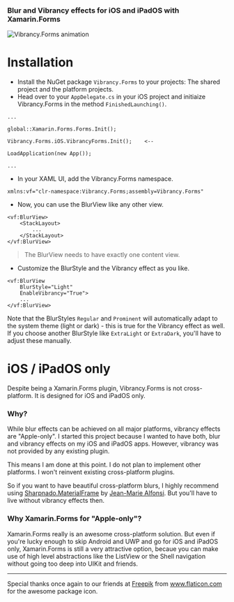 
### Blur and Vibrancy effects for iOS and iPadOS with Xamarin.Forms

![Vibrancy.Forms animation](https://raw.githubusercontent.com/awaescher/Vibrancy.Forms/master/docs/Vibrancy.Forms.gif)

# Installation

- Install the NuGet package `Vibrancy.Forms` to your projects: The shared project and the platform projects.
- Head over to your `AppDelegate.cs` in your iOS project and initiaize Vibrancy.Forms in the method `FinishedLaunching()`.

```
...

global::Xamarin.Forms.Forms.Init();

Vibrancy.Forms.iOS.VibrancyForms.Init();    <--

LoadApplication(new App());

...
```

- In your XAML UI, add the Vibrancy.Forms namespace.

```
xmlns:vf="clr-namespace:Vibrancy.Forms;assembly=Vibrancy.Forms"
```

- Now, you can use the BlurView like any other view.

```
<vf:BlurView>
    <StackLayout>
        ...
    </StackLayout>
</vf:BlurView>
```
 > The BlurView needs to have exactly one content view.

- Customize the BlurStyle and the Vibrancy effect as you like.

```
<vf:BlurView
    BlurStyle="Light"
    EnableVibrancy="True">
    ...
</vf:BlurView>
```

Note that the BlurStyles `Regular` and `Prominent` will automatically adapt to the system theme (light or dark) - this is true for the Vibrancy effect as well. If you choose another BlurStyle like `ExtraLight` or `ExtraDark`, you'll have to adjust these manually.

# iOS / iPadOS only

Despite being a Xamarin.Forms plugin, Vibrancy.Forms is not cross-platform. It is designed for iOS and iPadOS only.

### Why?
While blur effects can be achieved on all major platforms, vibrancy effects are "Apple-only". I started this project because I wanted to have both, blur and vibrancy effects on my iOS and iPadOS apps. However, vibrancy was not provided by any existing plugin. 

This means I am done at this point. I do not plan to implement other platforms. I won't reinvent existing cross-platform plugins.

So if you want to have beautiful cross-platform blurs, I highly recommend using [Sharpnado.MaterialFrame](https://github.com/roubachof/Sharpnado.MaterialFrame) by [Jean-Marie Alfonsi](https://github.com/roubachof). But you'll have to live without vibrancy effects then.

### Why Xamarin.Forms for "Apple-only"?
Xamarin.Forms really is an awesome cross-platform solution. But even if you're lucky enough to skip Android and UWP and go for iOS and iPadOS only, Xamarin.Forms is still a very attractive option, becaue you can make use of high level abstractions like the ListView or the Shell navigation without going too deep into UIKit and friends. 

---

Special thanks once again to our friends at <a href="http://www.freepik.com/" title="Freepik">Freepik</a> from <a href="https://www.flaticon.com/" title="Flaticon">www.flaticon.com</a> for the awesome package icon.
